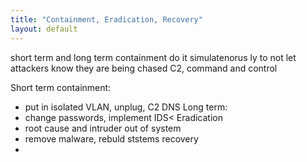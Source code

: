 ```yaml
---
title: "Containment, Eradication, Recovery"     
layout: default          
---
```

short term and long term containment
do it simulatenorus ly to not let attackers know they are being chased
C2, command and control 

Short term containment:
- put in isolated VLAN, unplug, C2 DNS
Long term:
- change passwords, implement IDS< 
Eradication
- root cause and intruder out of system
- remove malware, rebuld ststems
recovery
- 
